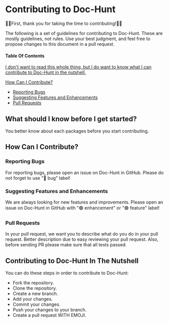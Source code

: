 # Contributing to Doc-Hunt

🫶🎁First, thank you for taking the time to contributing!🎁🫶

The following is a set of guidelines for contributing to Doc-Hunt. These are mostly guidelines, not rules. Use your best judgment, and feel free to propose changes to this document in a pull request.

#### Table Of Contents
[I don't want to read this whole thing, but I do want to know what I can contribute to Doc-Hunt in the nutshell.](#contributing-to-doc-hunt-in-the-nutshell)
  
[How Can I Contribute?](#how-can-i-contribute)
* [Reporting Bugs](#reporting-bugs)
* [Suggesting Features and Enhancements](#suggesting-features-and-enhancements)
* [Pull Requests](#pull-requests)

## What should I know before I get started?
You better know about each packages before you start contributing.

## How Can I Contribute?
### Reporting Bugs
For reporting bugs, please open an issue on Doc-Hunt in GitHub. Please do not forget to use "🔴 bug" label!

### Suggesting Features and Enhancements
We are always looking for new features and improvements. Please open an issue on Doc-Hunt in GitHub with "🟢 enhancement" or "🟣 feature" label!

### Pull Requests
In your pull request, we want you to describe what do you do in your pull request. Better description due to easy reviewing your pull request. Also, before sending PR please make sure that all tests passed.

## Contributing to Doc-Hunt In The Nutshell
You can do these steps in order to contribute to Doc-Hunt:
* Fork the repository.
* Clone the repository.
* Create a new branch.
* Add your changes.
* Commit your changes.
* Push your changes to your branch.
* Create a pull request WITH EMOJI.
